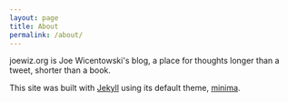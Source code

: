 ```yaml
---
layout: page
title: About
permalink: /about/
---
```


joewiz.org is Joe Wicentowski's blog, a place for thoughts longer than a tweet, shorter than a book.

This site was built with [Jekyll](http://jekyllrb.com/) using its default theme, [minima](https://github.com/jekyll/minima).
